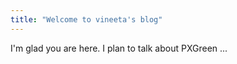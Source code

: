 ```yaml
---
title: "Welcome to vineeta's blog"
---
```


I'm glad you are here. I plan to talk about PXGreen ...
